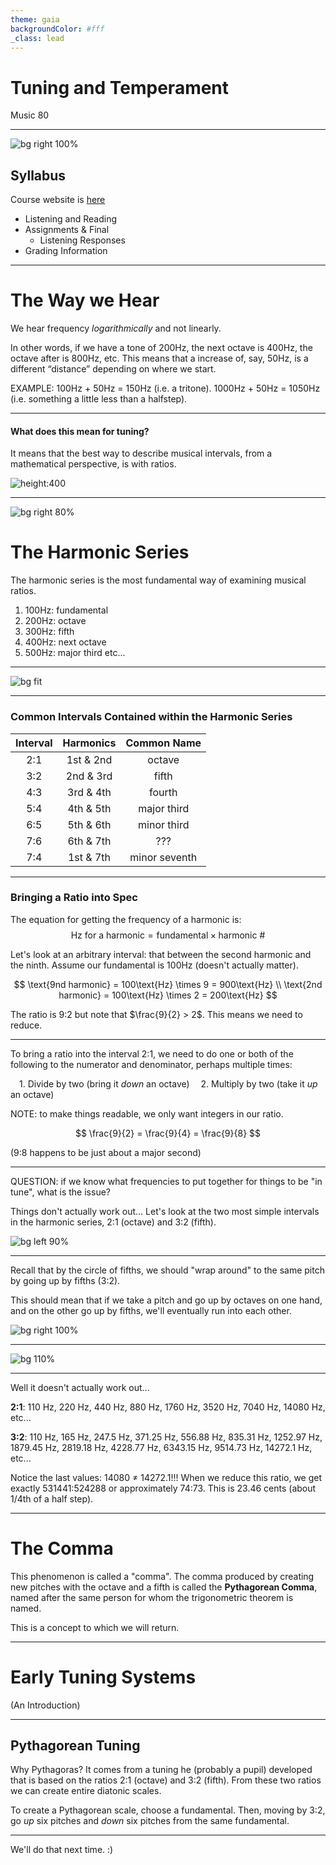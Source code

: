 ```yaml
---
theme: gaia
backgroundColor: #fff
_class: lead
---
```


# <!-- fit --> __Tuning and Temperament__
Music 80

---

<!--
paginate: true
-->

![bg right 100%](https://lh3.googleusercontent.com/proxy/WcsxsafxsNJOCgc4ERoQgwKjIS3gcu75mV03VMTWhaJaVsavslk2wK6jwNbQQXv2SdO__54pig0hoekRIUF226WVb2VLD6yV-6E5)

## Syllabus
Course website is [here](https://www.jacobsundstrom.com/courses/tuning)
- Listening and Reading
- Assignments & Final
  - Listening Responses
- Grading Information

<!-- Don't forget to go over people who are not necessarily taking the class for four units. -->

<!--
I see this course as mostly a guided listening course where we will explore tunings together. I’m not really interested in pontificating to you since 1) that’s not very interesting or helpful and 2) while I have done a lot of study on the subject, I’m far from an expert. I consider it a mutual exploration of the varieties of musical tuning, only a few of which I have actually studied in any meaningful depth. Getting an ear for new tunings takes listening and exposure. So whenever possible, we will listen before you are presented with theoretical knowledge. Listening > Theory
-->

---

<!--
_backgroundColor: #455a64
_color: white
-->

# The Way we Hear
We hear frequency _logarithmically_ and not linearly.

In other words, if we have a tone of 200Hz, the next octave is 400Hz, the octave after is 800Hz, etc. This means that a increase of, say, 50Hz, is a different “distance” depending on where we start.

EXAMPLE:
100Hz + 50Hz = 150Hz (i.e. a tritone). 1000Hz + 50Hz = 1050Hz (i.e. something a little less than a halfstep).

---

<!--
_backgroundColor: #455a64
_color: white
-->

#### What does this mean for tuning?

It means that the best way to describe musical intervals, from a mathematical perspective, is with ratios.

![height:400](https://upload.wikimedia.org/wikipedia/commons/thumb/d/d5/12-tet_scale_compared_to_just_in_the_chromatic_circle.svg/440px-12-tet_scale_compared_to_just_in_the_chromatic_circle.svg.png)

---

![bg right 80%](https://upload.wikimedia.org/wikipedia/commons/thumb/7/72/Harmonic_series_to_32.png/800px-Harmonic_series_to_32.png)

# The Harmonic Series
The harmonic series is the most fundamental way of examining musical ratios.

1. 100Hz: fundamental
2. 200Hz: octave
3. 300Hz: fifth
4. 400Hz: next octave
5. 500Hz: major third
etc...

---

![bg fit](https://upload.wikimedia.org/wikipedia/commons/thumb/c/c5/Harmonics_to_32.png/1920px-Harmonics_to_32.png)

---

### <!-- fit --> Common Intervals Contained within the Harmonic Series

|Interval | Harmonics | Common Name |
| :---:  | :----: | :----: |
| 2:1 | 1st & 2nd | octave |
| 3:2 | 2nd & 3rd | fifth |
| 4:3 | 3rd & 4th | fourth |
| 5:4 | 4th & 5th | major third |
| 6:5 | 5th & 6th | minor third |
| 7:6 | 6th & 7th | ??? |
| 7:4 | 1st & 7th | minor seventh |


<!-- _footer: Ratios are almost always reduced to the interval between 1 and 2; i.e. 3:2, 5:4, 8:9, etc. -->

---

### Bringing a Ratio into Spec
The equation for getting the frequency of a harmonic is:
$$\text{Hz for a harmonic} = \text{fundamental} \times \text{harmonic \#}$$

Let's look at an arbitrary interval: that between the second harmonic and the ninth. Assume our fundamental is 100Hz (doesn't actually matter).


$$
\text{9nd harmonic} = 100\text{Hz} \times 9 = 900\text{Hz} \\
  \text{2nd harmonic} = 100\text{Hz} \times 2 = 200\text{Hz}
$$

The ratio is 9:2 but note that $\frac{9}{2} > 2$. This means we need to reduce.

---

To bring a ratio into the interval 2:1, we need to do one or both of the following to the numerator and denominator, perhaps multiple times:

&emsp;1. Divide by two (bring it _down_ an octave)
&emsp;2. Multiply by two (take it _up_ an octave)

NOTE: to make things readable, we only want integers in our ratio.

$$
  \frac{9}{2} = \frac{9}{4} = \frac{9}{8}
$$

(9:8 happens to be just about a major second)

---
<!--
_backgroundColor: #455a64
_color: white
-->

QUESTION: if we know what frequencies to put together for things to be "in tune", what is the issue?

Things don't actually work out... Let's look at the two most simple intervals in the harmonic series, 2:1 (octave) and 3:2 (fifth).

![bg left 90%](https://images.squarespace-cdn.com/content/v1/54b445dae4b04e1a0789e988/1446666543825-0TJNHVYOZFTWUXSSCF64/ke17ZwdGBToddI8pDm48kLxnK526YWAH1qleWz-y7AFZw-zPPgdn4jUwVcJE1ZvWEtT5uBSRWt4vQZAgTJucoTqqXjS3CfNDSuuf31e0tVFUQAah1E2d0qOFNma4CJuw0VgyloEfPuSsyFRoaaKT76QvevUbj177dmcMs1F0H-0/Equal+Temperament)

---
<!--
_backgroundColor: #455a64
_color: white
-->


Recall that by the circle of fifths, we should "wrap around" to the same pitch by going up by fifths (3:2).

This should mean that if we take a pitch and go up by octaves on one hand, and on the other go up by fifths, we'll eventually run into each other.

![bg right 100%](https://upload.wikimedia.org/wikipedia/commons/thumb/3/33/Circle_of_fifths_deluxe_4.svg/1024px-Circle_of_fifths_deluxe_4.svg.png)

---

![bg 110%](/home/jacob/Documents/jacob/jobs/tuning/classes/class1/comma.png)

---
<!--
_backgroundColor: #455a64
_color: white
-->

Well it doesn't actually work out...

__2:1__: 110 Hz, 220 Hz, 440 Hz, 880 Hz, 1760 Hz, 3520 Hz, 7040 Hz, 14080 Hz, etc...

__3:2__:  110 Hz, 165 Hz, 247.5 Hz, 371.25 Hz, 556.88 Hz, 835.31 Hz, 1252.97 Hz, 1879.45 Hz, 2819.18 Hz, 4228.77 Hz, 6343.15 Hz, 9514.73 Hz, 14272.1 Hz, etc...

Notice the last values: 14080 ≠ 14272.1!!! When we reduce this ratio, we get exactly 531441:524288 or approximately 74:73. This is 23.46 cents (about 1/4th of a half step).

---

# The Comma

This phenomenon is called a "comma". The comma produced by creating new pitches with the octave and a fifth is called the __Pythagorean Comma__, named after the same person for whom the trigonometric theorem is named.

This is a concept to which we will return.

---

<!--
_class: lead
_paginate: false
color: #455a64
backgroundColor:  
-->


# Early Tuning Systems

(An Introduction)

---

## Pythagorean Tuning

Why Pythagoras? It comes from a tuning he (probably a pupil) developed that is based on the ratios 2:1 (octave) and 3:2 (fifth). From these two ratios we can create entire diatonic scales.

To create a Pythagorean scale, choose a fundamental. Then, moving by 3:2, go _up_ six pitches and _down_ six pitches from the same fundamental.

---

We'll do that next time. :)
